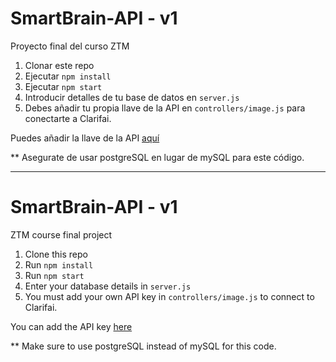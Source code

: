 # SmartBrain-API - v1
Proyecto final del curso ZTM

1. Clonar este repo
2. Ejecutar `npm install`
3. Ejecutar `npm start`
4. Introducir detalles de tu base de datos en `server.js`
5. Debes añadir tu propia llave de la API en `controllers/image.js` para conectarte a Clarifai.

Puedes añadir la llave de la API [aquí](https://www.clarifai.com/)

** Asegurate de usar postgreSQL en lugar de mySQL para este código.

________________________________________________________________________________________________

# SmartBrain-API - v1
ZTM course final project

1. Clone this repo
2. Run `npm install`
3. Run `npm start`
4. Enter your database details in `server.js`
5. You must add your own API key in `controllers/image.js` to connect to Clarifai.

You can add the API key [here](https://www.clarifai.com/)

** Make sure to use postgreSQL instead of mySQL for this code.